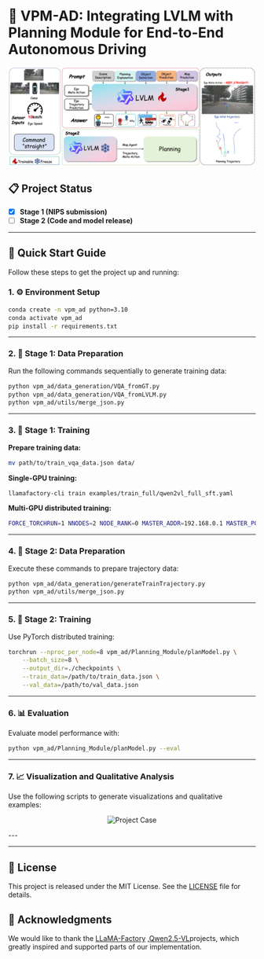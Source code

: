 # 🚗 VPM-AD: Integrating LVLM with Planning Module for End-to-End Autonomous Driving
<p align="center">
  <img src="overview.jpg" alt="Project Overview" style="max-width:100%; height:auto;" />
</p>

## 📋 Project Status

- [x] **Stage 1 (NIPS submission)**
- [ ] **Stage 2 (Code and model release)**

---

## 🚀 Quick Start Guide

Follow these steps to get the project up and running:

### 1. ⚙️ Environment Setup

```bash
conda create -n vpm_ad python=3.10
conda activate vpm_ad
pip install -r requirements.txt
```

---

### 2. 📂 Stage 1: Data Preparation

Run the following commands sequentially to generate training data:

```bash
python vpm_ad/data_generation/VQA_fromGT.py
python vpm_ad/data_generation/VQA_fromLVLM.py
python vpm_ad/utils/merge_json.py
```

---

### 3. 🏁 Stage 1: Training

**Prepare training data:**

```bash
mv path/to/train_vqa_data.json data/
```

**Single-GPU training:**

```bash
llamafactory-cli train examples/train_full/qwen2vl_full_sft.yaml
```

**Multi-GPU distributed training:**

```bash
FORCE_TORCHRUN=1 NNODES=2 NODE_RANK=0 MASTER_ADDR=192.168.0.1 MASTER_PORT=29500 llamafactory-cli train examples/train_lora/qwen2vl_full_sft.yaml
```

---

### 4. 🚦 Stage 2: Data Preparation

Execute these commands to prepare trajectory data:

```bash
python vpm_ad/data_generation/generateTrainTrajectory.py
python vpm_ad/utils/merge_json.py
```

---

### 5. 🎯 Stage 2: Training

Use PyTorch distributed training:

```bash
torchrun --nproc_per_node=8 vpm_ad/Planning_Module/planModel.py \
    --batch_size=8 \
    --output_dir=./checkpoints \
    --train_data=/path/to/train_data.json \
    --val_data=/path/to/val_data.json
```

---

### 6. 📊 Evaluation

Evaluate model performance with:

```bash
python vpm_ad/Planning_Module/planModel.py --eval
```

---

### 7. 📈 Visualization and Qualitative Analysis

Use the following scripts to generate visualizations and qualitative examples:
<p align="center">
  <img src="result_case1.png" alt="Project Case" style="max-width:100%; height:auto;" />
</p>
---

---
## 📄 License

This project is released under the MIT License. See the [LICENSE](LICENSE) file for details.
## 🙏 Acknowledgments

We would like to thank the [LLaMA-Factory](https://github.com/hiyouga/LLaMA-Factory) ,[Qwen2.5-VL](https://github.com/QwenLM/Qwen2.5-VL)projects, which greatly inspired and supported parts of our implementation.


